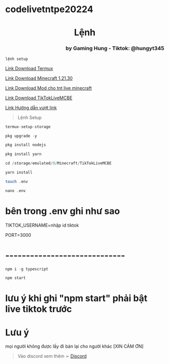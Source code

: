 # codelivetntpe20224
<h1 style="text-align: center;">Lệnh</h1>

<h3 style="text-align: right;">by Gaming Hung - Tiktok: @hungyt345</h3>

`lệnh setup`

<a href="https://f-droid.org/repo/com.termux_1020.apk " target="_blank">Link Download Termux</a>

<a href="https://file.nestvui.com/BANDISHARE/MCPE/Minecraft_PE_1.21.30_BANDISHARE.apk" target="_blank">Link Download Minecraft 1.21.30</a>

<a href="https://www.mediafire.com/file/m1g6jmrja0p1ky4/TNTCoin.v1.0.0.mcaddon/file" target="_blank">Link Download Mod cho tnt live minecraft</a>

<a href="https://www.mediafire.com/file/taychd47bw9u9ny/TikTokLiveMCBE.zip/file" target="_blank">Link Download TikTokLiveMCBE</a>

<a href="https://youtu.be/9Q5SUZXIWiE?si=ch3liEYcjrtrnNUV" target="_blank">Link Hướng dẫn vượt link</a>


> Lệnh Setup
```php
termux-setup-storage
```

```php
pkg upgrade -y
```

```php
pkg install nodejs
```

```php
pkg install yarn
```

```php
cd /storage/emulated/0/Minecraft/TikTokLiveMCBE
```

```php
yarn install
```

```php
touch .env
```

```php
nano .env
```
# bên trong .env ghi như sao

TIKTOK_USERNAME=nhập id tiktok

PORT=3000
# -----------------------------
```php
npm i -g typescript
```

```php
npm start
```
# lưu ý khi ghi "npm start" phải bật live tiktok trước

# Lưu ý
mọi người không được lấy đi bán lại cho người khác 
          [XIN CẢM ƠN]
> Vào discord xem thêm ➢
<a href="https://discord.com/invite/bEqZaNk3hw" target="_blank">Discord</a>
